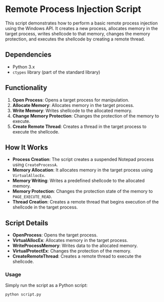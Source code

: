 # Remote Process Injection Script

This script demonstrates how to perform a basic remote process injection using the Windows API. It creates a new process, allocates memory in the target process, writes shellcode to that memory, changes the memory protection, and executes the shellcode by creating a remote thread.

## Dependencies

- Python 3.x
- `ctypes` library (part of the standard library)

## Functionality

1. **Open Process**: Opens a target process for manipulation.
2. **Allocate Memory**: Allocates memory in the target process.
3. **Write Memory**: Writes shellcode to the allocated memory.
4. **Change Memory Protection**: Changes the protection of the memory to execute.
5. **Create Remote Thread**: Creates a thread in the target process to execute the shellcode.

## How It Works

- **Process Creation**: The script creates a suspended Notepad process using `CreateProcessA`.
- **Memory Allocation**: It allocates memory in the target process using `VirtualAllocEx`.
- **Memory Writing**: Writes a predefined shellcode to the allocated memory.
- **Memory Protection**: Changes the protection state of the memory to `PAGE_EXECUTE_READ`.
- **Thread Creation**: Creates a remote thread that begins execution of the shellcode in the target process.


## Script Details

- **OpenProcess**: Opens the target process.
- **VirtualAllocEx**: Allocates memory in the target process.
- **WriteProcessMemory**: Writes data to the allocated memory.
- **VirtualProtectEx**: Changes the protection of the memory.
- **CreateRemoteThread**: Creates a remote thread to execute the shellcode.

### Usage

Simply run the script as a Python script:

```bash
python script.py
